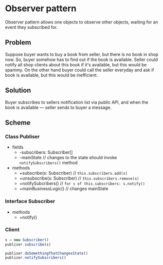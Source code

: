 # Observer pattern

Observer pattern allows one objects to observe other objects, waiting for an event they subscribed for.

## Problem

Suppose buyer wants to buy a book from seller, but there is no book in shop now. So, buyer somehow has to find out if the book is available. Seller could notify all shop clients about this book if it's available, but this would be spammy. On the other hand buyer could call the seller everyday and ask if book is available, but this would be inefficient.

## Solution

Buyer subscribes to sellers notification list via public API, and when the book is available — seller sends to buyer a message.

## Scheme

### Class Publiser

- fields
  - -subscribers: Subscriber[]
  - -mainState // changes to the state should invoke `notifySubscribers()` method
- methods
  - +subscribe(s: Subscriber) // `this.subscribers.add(s)`
  - +unsubscribe(s: Subscriber) // `this.subscribers.remove(s)`
  - +notifySubcribers() // `for s of this.subscribers: s.notify()`
  - +mainBusinessLogic() // changes mainState

### Interface Subscriber

- methods
  - +notify()

### Client

```javaScript
s = new Subscriber()
publiser.subscribe(s)

publiser.doSomethingThatChangesState()
publiser.notifySubscribers()
```
